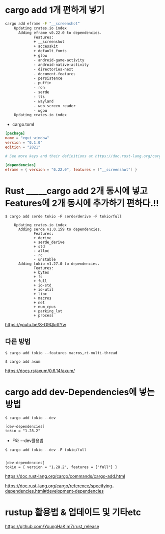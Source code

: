 # cargo add 1개 편하게 넣기

```bash
cargo add eframe -F "__screenshot"
    Updating crates.io index
      Adding eframe v0.22.0 to dependencies.
             Features:
             + __screenshot
             + accesskit
             + default_fonts
             + glow
             - android-game-activity
             - android-native-activity
             - directories-next
             - document-features
             - persistence
             - puffin
             - ron
             - serde
             - tts
             - wayland
             - web_screen_reader
             - wgpu
    Updating crates.io index
```

- cargo.toml

```toml
[package]
name = "egui_window"
version = "0.1.0"
edition = "2021"

# See more keys and their definitions at https://doc.rust-lang.org/cargo/reference/manifest.html

[dependencies]
eframe = { version = "0.22.0", features = ["__screenshot"] }

```

# Rust _____cargo add 2개 동시에 넣고 Features에 2개 동시에 추가하기 편하다.!!

```
$ cargo add serde tokio -F serde/derive -F tokio/full

    Updating crates.io index
      Adding serde v1.0.159 to dependencies.
             Features:
             + derive
             + serde_derive
             + std
             - alloc
             - rc
             - unstable
      Adding tokio v1.27.0 to dependencies.
             Features:
             + bytes
             + fs
             + full
             + io-std
             + io-util
             + libc
             + macros
             + net
             + num_cpus
             + parking_lot
             + process
```

https://youtu.be/S-O9QkrlfYw

## 다른 방법

```
$ cargo add tokio --features macros,rt-multi-thread
```

```
$ cargo add axum
```

https://docs.rs/axum/0.6.14/axum/


# cargo add dev-Dependencies에 넣는 방법


```
$ cargo add tokio --dev
```

```
[dev-dependencies]
tokio = "1.28.2"
```

- F와 --dev활용법

```
$ cargo add tokio --dev -F tokio/full


[dev-dependencies]
tokio = { version = "1.28.2", features = ["full"] }

```

https://doc.rust-lang.org/cargo/commands/cargo-add.html

https://doc.rust-lang.org/cargo/reference/specifying-dependencies.html#development-dependencies


# rustup 활용법 & 업데이드 및 기타etc

https://github.com/YoungHaKim7/rust_release
